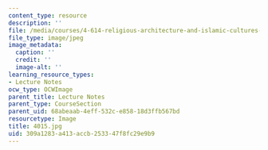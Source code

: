 ```yaml
---
content_type: resource
description: ''
file: /media/courses/4-614-religious-architecture-and-islamic-cultures-fall-2002/309a1283a413accb253347f8fc29e9b9_4015.jpg
file_type: image/jpeg
image_metadata:
  caption: ''
  credit: ''
  image-alt: ''
learning_resource_types:
- Lecture Notes
ocw_type: OCWImage
parent_title: Lecture Notes
parent_type: CourseSection
parent_uid: 68abeaab-4eff-532c-e858-18d3ffb567bd
resourcetype: Image
title: 4015.jpg
uid: 309a1283-a413-accb-2533-47f8fc29e9b9
---
```


